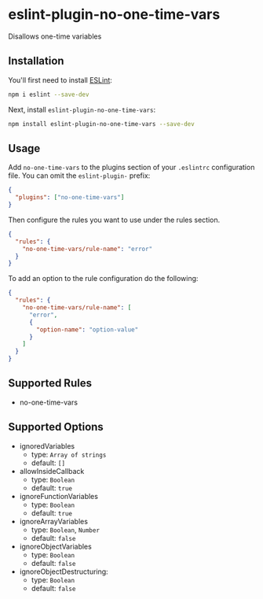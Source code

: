 # eslint-plugin-no-one-time-vars

Disallows one-time variables

## Installation

You'll first need to install [ESLint](https://eslint.org/):

```sh
npm i eslint --save-dev
```

Next, install `eslint-plugin-no-one-time-vars`:

```sh
npm install eslint-plugin-no-one-time-vars --save-dev
```

## Usage

Add `no-one-time-vars` to the plugins section of your `.eslintrc` configuration
file. You can omit the `eslint-plugin-` prefix:

```json
{
  "plugins": ["no-one-time-vars"]
}
```

Then configure the rules you want to use under the rules section.

```json
{
  "rules": {
    "no-one-time-vars/rule-name": "error"
  }
}
```

To add an option to the rule configuration do the following:

```json
{
  "rules": {
    "no-one-time-vars/rule-name": [
      "error",
      {
        "option-name": "option-value"
      }
    ]
  }
}
```

## Supported Rules

- no-one-time-vars

## Supported Options

- ignoredVariables
  - type: `Array of strings`
  - default: `[]`
- allowInsideCallback
  - type: `Boolean`
  - default: `true`
- ignoreFunctionVariables
  - type: `Boolean`
  - default: `true`
- ignoreArrayVariables
  - type: `Boolean`, `Number`
  - default: `false`
- ignoreObjectVariables
  - type: `Boolean`
  - default: `false`
- ignoreObjectDestructuring:
  - type: `Boolean`
  - default: `false`
